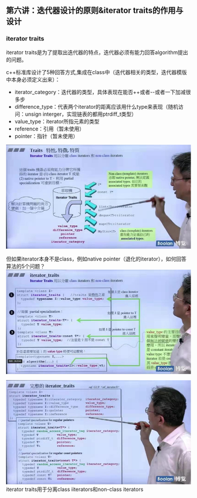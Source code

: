 ## 第六讲：迭代器设计的原则&iterator traits的作用与设计

### iterator traits
iterator traits是为了提取出迭代器的特点，迭代器必须有能力回答algorithm提出的问题。

c++标准库设计了5种回答方式,集成在class中（迭代器相关的类型，迭代器模版中本身必须定义出来）：
* iterator_category：迭代器的类型，具体表现在能否++或者--或者一下加减很多步
* difference_type：代表两个iterator的距离应该用什么type来表现（随机访问：unsign interger，实现链表的都用ptrdiff_t类型）
* value_type：iterator所指元素的类型
* reference：引用（暂未使用）
* pointer：指针（暂未使用）

![5种associated type](img1.jpg)

但如果iterator本身不是class，例如native pointer（退化的iterator），如何回答算法的5个问题？![iterator traits](img2.jpg)


![iterator traits](img3.jpg)
iterator traits用于分离class iiterators和non-class iterators

